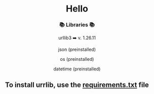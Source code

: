 <h1 align="center">Hello</h1>

<h3 align="center">📚 Libraries 📚</h3>

<p align="center">
  urllib3 ➡️ v. 1.26.11
</p>

<p align="center">
  json (preinstalled)
</p>

<p align="center">
  os (preinstalled)
</p>

<p align="center">
  datetime (preinstalled)
</p>

<h2 align="center">To install urrlib, use the <a href="url">requirements.txt</a> file</h2>
